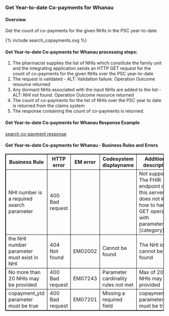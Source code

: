 

### Get Year-to-date Co-payments for Whanau

#### Overview

Get the count of co-payments for the given NHIs in the PSC year-to-date
<div>
{% include search_copayments.svg %}
</div>



####  Get Year-to-date Co-payments for Whanau processing steps:

1. The pharmacist supplies the list of NHIs which constitute the family unit and the integrating application sends an HTTP GET request for the count of co-payments for the given NHIs over the PSC year-to-date
2. The request is validated - ALT: Validation failure. Operation Outcome resource returned
3. Any dormant NHIs associated with the input NHIs are added to the list - ALT: NHI not found. Operation Outcome resource returned
4. The count of co-payments for the list of NHIs over the PSC year to date is returned from the claims system <br />
5. The response containing the count of co-payments is returned.



####  Get  Year-to-date Co-payments for Whanau Response Example 
[search co-payment response](Bundle-MD11223344.json.html)


<h4>Get  Year-to-date Co-payments for Whanau - Business Rules and Errors</h4>
<table>
<style>
table, th, td {
  border: 1px solid black;
  border-collapse: collapse;
}
</style>
<tr><th> Business Rule </th>

<th> HTTP error </th>
<th> EM error </th>
<th> Codesystem displayname </th>
<th> Additional description </th>
</tr>

<tr><td> NHI number is a required search parameter </td>
<td> 400 Bad request </td>
<td>  </td>
<td> </td>
<td> Not supported. The FHIR endpoint on this server does not know how to handle GET operation with parameters [category] </td></tr>

<tr><td> the NHI number parameter must exist in NHI </td>
<td> 404 Not found </td>
<td> EM02002 </td>
<td> Cannot be found </td>
<td> The NHI id cannot be found  </td></tr>

<tr><td> No more than 20 NHIs may be provided </td>
<td> 400 Bad request  </td>
<td> EM07243 </td>
<td> Parameter cardinality rules not met</td>
<td> Max of 20 NHIs may be provided</td></tr>

<tr><td>copayment_ytd parameter must be true</td>
<td> 400 Bad request </td>
<td> EM07201 </td>
<td> Missing a required field </td>
<td> copayment_ytd parameter must be true</td></tr> 
</table>
